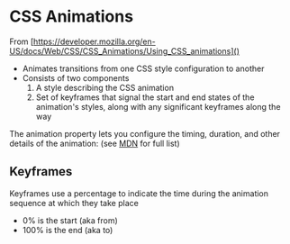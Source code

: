 # CSS Animations

From [https://developer.mozilla.org/en-US/docs/Web/CSS/CSS_Animations/Using_CSS_animations]()

- Animates transitions from one CSS style configuration to another
- Consists of two components
  1. A style describing the CSS animation
  2. Set of keyframes that signal the start and end states of the animation's styles, along with any significant keyframes along the way

The animation property lets you configure the timing, duration, and other details of the animation: (see [MDN](https://developer.mozilla.org/en-US/docs/Web/CSS/CSS_Animations/Using_CSS_animations) for full list)

## Keyframes

Keyframes use a percentage to indicate the time during the animation sequence at which they take place

- 0% is the start (aka from)
- 100% is the end (aka to)
